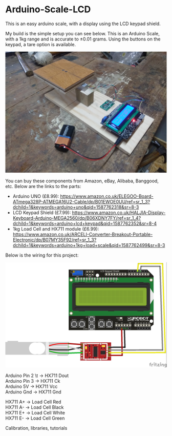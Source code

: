 # Arduino-Scale-LCD
This is an easy arduino scale, with a display using the LCD keypad shield.

My build is the simple setup you can see below. This is an Arduino Scale, with a 1kg range and is accurate to ±0.01 grams. Using the buttons on the keypad, a tare option is available.

![](Images/Demo_photo.jpg)

You can buy these components from Amazon, eBay, Alibaba, Banggood, etc. Below are the links to the parts:
  - Arduino UNO (£8.99): https://www.amazon.co.uk/ELEGOO-Board-ATmega328P-ATMEGA16U2-Cable/dp/B01EWOE0UU/ref=sr_1_3?dchild=1&keywords=arduino+uno&qid=1587762318&sr=8-3
  - LCD Keypad Shield (£7.99): https://www.amazon.co.uk/HALJIA-Display-Keyboard-Arduino-MEGA2560/dp/B06XDNY7FY/ref=sr_1_4?dchild=1&keywords=arduino+lcd+keypad&qid=1587762352&sr=8-4
  - 1kg Load Cell and HX711 module (£6.99): https://www.amazon.co.uk/ARCELI-Converter-Breakout-Portable-Electronic/dp/B07MY35F92/ref=sr_1_3?dchild=1&keywords=arduino+1kg+load+scale&qid=1587762499&sr=8-3
  
Below is the wiring for this project:

![](Images/Fritzing_sketch_bb.jpg)

Arduino Pin 2 \t -> HX711 Dout  
Arduino Pin 3 -> HX711 Ck  
Arduino 5V    -> HX711 Vcc  
Arduino Gnd   -> HX711 Gnd  

HX711 A+ -> Load Cell Red  
HX711 A- -> Load Cell Black  
HX711 E+ -> Load Cell White  
HX711 E- -> Load Cell Green  



Calibration, libraries, tutorials
